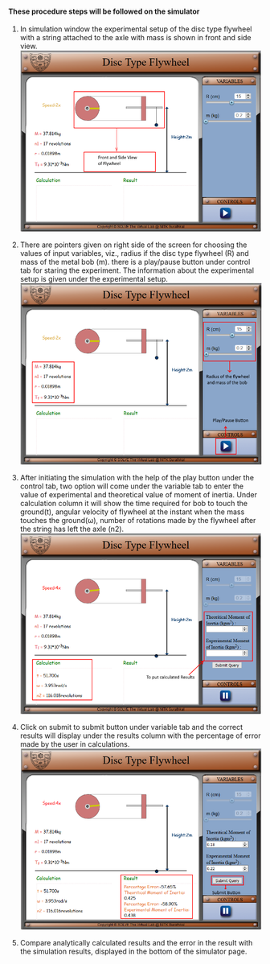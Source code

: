 #### These procedure steps will be followed on the simulator

1. In simulation window the experimental setup of the disc type flywheel with a string attached to the axle with mass is shown in front and side view.
![alt text](images/fly1.png)<br>

2. There are pointers given on right side of the screen for choosing the values of input variables, viz., radius if the disc type flywheel (R) and mass of the metal bob (m). there is a play/pause button under control tab for staring the experiment. The information about the experimental setup is given under the experimental setup.
![alt text](images/fly2.png)<br>

3. After initiating the simulation with the help of the play button under the control tab, two option will come under the variable tab to enter the value of experimental and theoretical value of moment of inertia. Under calculation column it will show the time required for bob to touch the ground(t), angular velocity of flywheel at the instant when the mass touches the ground(ω), number of rotations made by the flywheel after the string has left the axle (n2).
![alt text](images/fly3.png)<br>

4. Click on submit to submit button under variable tab and the correct results will display under the results column with the percentage of error made by the user in calculations.<br>
![alt text](images/fly4.png)<br>

5. Compare analytically calculated results and the error in the result with the simulation results, displayed in the bottom of the simulator page.
